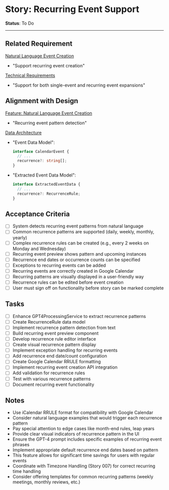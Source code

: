 # Story: Recurring Event Support

**Status**: To Do

---

## Related Requirement
[Natural Language Event Creation](../requirements.md#2-natural-language-event-creation)
- "Support recurring event creation"

[Technical Requirements](../requirements.md#technical-requirements)
- "Support for both single-event and recurring event expansions"

## Alignment with Design
[Feature: Natural Language Event Creation](../design.md#feature-natural-language-event-creation)
- "Recurring event pattern detection"

[Data Architecture](../architecture.md#data-architecture)
- "Event Data Model":
  ```typescript
  interface CalendarEvent {
    // ...
    recurrence?: string[];
  }
  ```
- "Extracted Event Data Model":
  ```typescript
  interface ExtractedEventData {
    // ...
    recurrence?: RecurrenceRule;
  }
  ```

## Acceptance Criteria
- [ ] System detects recurring event patterns from natural language
- [ ] Common recurrence patterns are supported (daily, weekly, monthly, yearly)
- [ ] Complex recurrence rules can be created (e.g., every 2 weeks on Monday and Wednesday)
- [ ] Recurring event preview shows pattern and upcoming instances
- [ ] Recurrence end dates or occurrence counts can be specified
- [ ] Exceptions to recurring events can be added
- [ ] Recurring events are correctly created in Google Calendar
- [ ] Recurring patterns are visually displayed in a user-friendly way
- [ ] Recurrence rules can be edited before event creation
- [ ] User must sign off on functionality before story can be marked complete

## Tasks
- [ ] Enhance GPT4ProcessingService to extract recurrence patterns
- [ ] Create RecurrenceRule data model
- [ ] Implement recurrence pattern detection from text
- [ ] Build recurring event preview component
- [ ] Develop recurrence rule editor interface
- [ ] Create visual recurrence pattern display
- [ ] Implement exception handling for recurring events
- [ ] Add recurrence end date/count configuration
- [ ] Create Google Calendar RRULE formatting
- [ ] Implement recurring event creation API integration
- [ ] Add validation for recurrence rules
- [ ] Test with various recurrence patterns
- [ ] Document recurring event functionality

## Notes
- Use iCalendar RRULE format for compatibility with Google Calendar
- Consider natural language examples that would trigger each recurrence pattern
- Pay special attention to edge cases like month-end rules, leap years
- Provide clear visual indicators of recurrence pattern in the UI
- Ensure the GPT-4 prompt includes specific examples of recurring event phrases
- Implement appropriate default recurrence end dates based on pattern
- This feature allows for significant time savings for users with regular events
- Coordinate with Timezone Handling (Story 007) for correct recurring time handling
- Consider offering templates for common recurring patterns (weekly meetings, monthly reviews, etc.) 